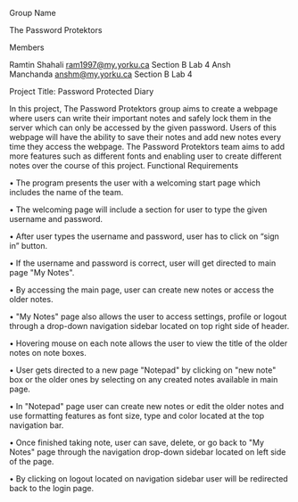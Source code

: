 Group Name

The Password Protektors

Members

Ramtin Shahali ram1997@my.yorku.ca Section B Lab 4
Ansh Manchanda anshm@my.yorku.ca Section B Lab 4

Project Title: Password Protected Diary

In this project, The Password Protektors group aims to create a webpage where users can write their important notes and safely lock them in the server which can only be accessed by the given password. Users of this webpage will have the ability to save their notes and add new notes every time they access the webpage. The Password Protektors team aims to add more features such as different fonts and enabling user to create different notes over the course of this project.
Functional Requirements

•	The program presents the user with a welcoming start page which includes the name of the team.

•	The welcoming page will include a section for user to type the given username and password.

•	After user types the username and password, user has to click on “sign in” button.

•	If the username and password is correct, user will get directed to main page "My Notes".

•	By accessing the main page, user can create new notes or access the older notes.

•	"My Notes" page also allows the user to access settings, profile or logout through a drop-down navigation sidebar located on top right side of header.

•	Hovering mouse on each note allows the user to view the title of the older notes on note boxes.

•	User gets directed to a new page "Notepad" by clicking on "new note" box or the older ones by selecting on any created notes available in main page.

•	In "Notepad" page user can create new notes or edit the older notes and use formatting features as font size, type and color located at the top navigation bar.

•	Once finished taking note, user can save, delete, or go back to "My Notes" page through the navigation drop-down sidebar located on left side of the page.

•	By clicking on logout located on navigation sidebar user will be redirected back to the login page.


